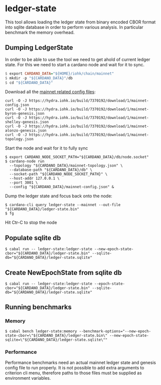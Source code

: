 # ledger-state

This tool allows loading the ledger state from binary encoded CBOR format into
sqlite database in order to perform various analysis. In particular benchmark
the memory overhead.

## Dumping LedgerState

In order to be able to use the tool we need to get ahold of current ledger
state. For this we need to start a cardano node and wait for it to sync.

```haskell
$ export CARDANO_DATA="${HOME}/iohk/chain/mainnet"
$ mkdir -p "${CARDANO_DATA}"/db
$ cd "${CARDANO_DATA}"
```

Download all the [mainnet related config files](https://developers.cardano.org/docs/get-started/running-cardano/#mainnet--production):
```
curl -O -J https://hydra.iohk.io/build/7370192/download/1/mainnet-config.json
curl -O -J https://hydra.iohk.io/build/7370192/download/1/mainnet-byron-genesis.json
curl -O -J https://hydra.iohk.io/build/7370192/download/1/mainnet-shelley-genesis.json
curl -O -J https://hydra.iohk.io/build/7370192/download/1/mainnet-alonzo-genesis.json
curl -O -J https://hydra.iohk.io/build/7370192/download/1/mainnet-topology.json
```

Start the node and wait for it to fully sync

```
$ export CARDANO_NODE_SOCKET_PATH="${CARDANO_DATA}/db/node.socket"
$ cardano-node run
  --topology "${CARDANO_DATA}/mainnet-topology.json" \
  --database-path "${CARDANO_DATA}/db" \
  --socket-path "${CARDANO_NODE_SOCKET_PATH}" \
  --host-addr 127.0.0.1 \
  --port 3001 \
  --config "${CARDANO_DATA}/mainnet-config.json" &
```

Dump the ledger state and focus back onto the node:

```shell
$ cardano-cli query ledger-state --mainnet --out-file "${CARDANO_DATA}/ledger-state.bin"
$ fg
```
Hit Ctr-C to stop the node

## Populate sqlite db

```shell
$ cabal run -- ledger-state:ledger-state --new-epoch-state-cbor="${CARDANO_DATA}/ledger-state.bin" --sqlite-db="${CARDANO_DATA}/ledger-state.sqlite"
```

## Create NewEpochState from sqlite db

```shell
$ cabal run -- ledger-state:ledger-state --epoch-state-cbor="${CARDANO_DATA}/ledger-state.bin" --sqlite-db="${CARDANO_DATA}/ledger-state.sqlite"
```

## Running benchmarks

### Memory

```shell
$ cabal bench ledger-state:memory --benchmark-options="--new-epoch-state-cbor=\"${CARDANO_DATA}/ledger-state.bin\" --new-epoch-state-sqlite=\"${CARDANO_DATA}/ledger-state.sqlite\""
```
### Performance

Performance benchmarks need an actual mainnet ledger state and genesis config
file to run properly. It is not possible to add extra arguments to criterion cli
menu, therefore paths to those files must be supplied as environment variables.

